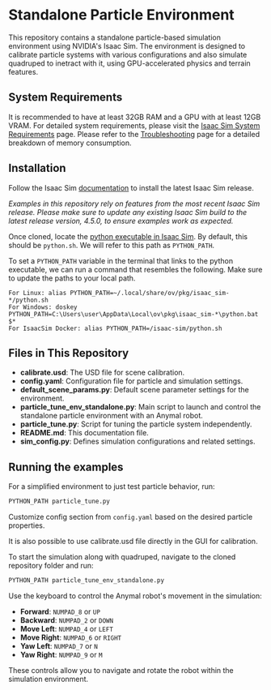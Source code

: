 # Standalone Particle Environment

This repository contains a standalone particle-based simulation environment using NVIDIA's Isaac Sim. The environment is designed to calibrate particle systems with various configurations and also simulate quadruped to inetract with it, using GPU-accelerated physics and terrain features.

## System Requirements

It is recommended to have at least 32GB RAM and a GPU with at least 12GB VRAM. For detailed system requirements, please visit the [Isaac Sim System Requirements](https://docs.omniverse.nvidia.com/isaacsim/latest/installation/requirements.html#system-requirements) page. Please refer to the [Troubleshooting](docs/troubleshoot.md#memory-consumption) page for a detailed breakdown of memory consumption.

## Installation

Follow the Isaac Sim [documentation](https://docs.omniverse.nvidia.com/isaacsim/latest/installation/install_workstation.html) to install the latest Isaac Sim release. 

*Examples in this repository rely on features from the most recent Isaac Sim release. Please make sure to update any existing Isaac Sim build to the latest release version, 4.5.0, to ensure examples work as expected.*

Once cloned, locate the [python executable in Isaac Sim](https://docs.omniverse.nvidia.com/isaacsim/latest/installation/install_python.html). By default, this should be `python.sh`. We will refer to this path as `PYTHON_PATH`.

To set a `PYTHON_PATH` variable in the terminal that links to the python executable, we can run a command that resembles the following. Make sure to update the paths to your local path.

```
For Linux: alias PYTHON_PATH=~/.local/share/ov/pkg/isaac_sim-*/python.sh
For Windows: doskey PYTHON_PATH=C:\Users\user\AppData\Local\ov\pkg\isaac_sim-*\python.bat $*
For IsaacSim Docker: alias PYTHON_PATH=/isaac-sim/python.sh
```


## Files in This Repository

- **calibrate.usd**: The USD file for scene calibration.
- **config.yaml**: Configuration file for particle and simulation settings.
- **default_scene_params.py**: Default scene parameter settings for the environment.
- **particle_tune_env_standalone.py**: Main script to launch and control the standalone particle environment with an Anymal robot.
- **particle_tune.py**: Script for tuning the particle system independently.
- **README.md**: This documentation file.
- **sim_config.py**: Defines simulation configurations and related settings.


## Running the examples

For a simplified environment to just test particle behavior, run:

```bash
PYTHON_PATH particle_tune.py
```
Customize config section from `config.yaml` based on the desired particle properties.

It is also possible to use calibrate.usd file directly in the GUI for calibration.



To start the simulation along with quadruped, navigate to the cloned repository folder and run:

```bash
PYTHON_PATH particle_tune_env_standalone.py
```

Use the keyboard to control the Anymal robot's movement in the simulation:

- **Forward**: `NUMPAD_8` or `UP`
- **Backward**: `NUMPAD_2` or `DOWN`
- **Move Left**: `NUMPAD_4` or `LEFT`
- **Move Right**: `NUMPAD_6` or `RIGHT`
- **Yaw Left**: `NUMPAD_7` or `N`
- **Yaw Right**: `NUMPAD_9` or `M`

These controls allow you to navigate and rotate the robot within the simulation environment.
